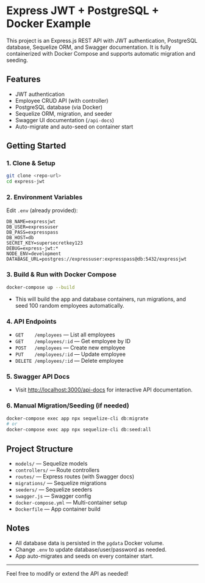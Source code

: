 # Express JWT + PostgreSQL + Docker Example

This project is an Express.js REST API with JWT authentication, PostgreSQL database, Sequelize ORM, and Swagger documentation. It is fully containerized with Docker Compose and supports automatic migration and seeding.

## Features
- JWT authentication
- Employee CRUD API (with controller)
- PostgreSQL database (via Docker)
- Sequelize ORM, migration, and seeder
- Swagger UI documentation (`/api-docs`)
- Auto-migrate and auto-seed on container start

## Getting Started

### 1. Clone & Setup
```sh
git clone <repo-url>
cd express-jwt
```

### 2. Environment Variables
Edit `.env` (already provided):
```
DB_NAME=expressjwt
DB_USER=expressuser
DB_PASS=expresspass
DB_HOST=db
SECRET_KEY=supersecretkey123
DEBUG=express-jwt:*
NODE_ENV=development
DATABASE_URL=postgres://expressuser:expresspass@db:5432/expressjwt
```

### 3. Build & Run with Docker Compose
```sh
docker-compose up --build
```
- This will build the app and database containers, run migrations, and seed 100 random employees automatically.

### 4. API Endpoints
- `GET    /employees` — List all employees
- `GET    /employees/:id` — Get employee by ID
- `POST   /employees` — Create new employee
- `PUT    /employees/:id` — Update employee
- `DELETE /employees/:id` — Delete employee

### 5. Swagger API Docs
- Visit [http://localhost:3000/api-docs](http://localhost:3000/api-docs) for interactive API documentation.

### 6. Manual Migration/Seeding (if needed)
```sh
docker-compose exec app npx sequelize-cli db:migrate
# or
docker-compose exec app npx sequelize-cli db:seed:all
```

## Project Structure
- `models/` — Sequelize models
- `controllers/` — Route controllers
- `routes/` — Express routes (with Swagger docs)
- `migrations/` — Sequelize migrations
- `seeders/` — Sequelize seeders
- `swagger.js` — Swagger config
- `docker-compose.yml` — Multi-container setup
- `Dockerfile` — App container build

## Notes
- All database data is persisted in the `pgdata` Docker volume.
- Change `.env` to update database/user/password as needed.
- App auto-migrates and seeds on every container start.

---

Feel free to modify or extend the API as needed!
